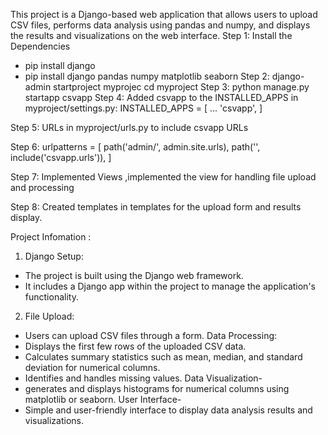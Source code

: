 This project is a Django-based web application that allows users to upload CSV files, performs data analysis using pandas and numpy, and displays the results and visualizations on the web interface.
Step 1: Install the Dependencies
* pip install django
* pip install django pandas numpy matplotlib seaborn
Step 2:
django-admin startproject myprojec
cd myproject
Step 3:
python manage.py startapp csvapp
Step 4:
Added csvapp to the INSTALLED_APPS in myproject/settings.py:
INSTALLED_APPS = [
    ...
    'csvapp',
]

 Step 5:
  URLs in myproject/urls.py to include csvapp URLs

  Step 6:
  urlpatterns = [
    path('admin/', admin.site.urls),
    path('', include('csvapp.urls')),
]

Step 7:
Implemented Views ,implemented the view for handling file upload and processing

Step 8:
Created templates in templates for the upload form and results display.

Project Infomation :
1. Django Setup:

* The project is built using the Django web framework.
* It includes a Django app within the project to manage the application's functionality.
2. File Upload:
* Users can upload CSV files through a form.
Data Processing:
* Displays the first few rows of the uploaded CSV data.
* Calculates summary statistics such as mean, median, and standard deviation for numerical columns.
* Identifies and handles missing values.
Data Visualization-
* generates and displays histograms for numerical columns using matplotlib or seaborn.
User Interface-
* Simple and user-friendly interface to display data analysis results and visualizations.
